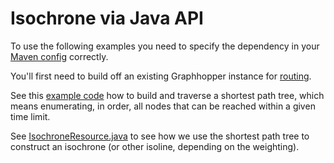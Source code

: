 # Isochrone via Java API

To use the following examples you need to specify the dependency in
your [Maven config](/README_forked.md#maven) correctly.

You'll first need to build off an existing Graphhopper instance for [routing](../core/routing.md).

See this [example code](../../example/src/main/java/com/graphhopper/example/IsochroneExample.java)
how to build and traverse a shortest path tree, which means enumerating, in order, all nodes that 
can be reached within a given time limit.

See [IsochroneResource.java](../../web-bundle/src/main/java/com/graphhopper/resources/IsochroneResource.java)
to see how we use the shortest path tree to construct an isochrone (or other isoline, depending on the weighting).
